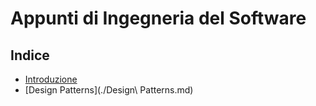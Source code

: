 # Appunti di Ingegneria del Software

## Indice
 - [Introduzione](./Introduzione.md)
 - [Design Patterns](./Design\ Patterns.md)
